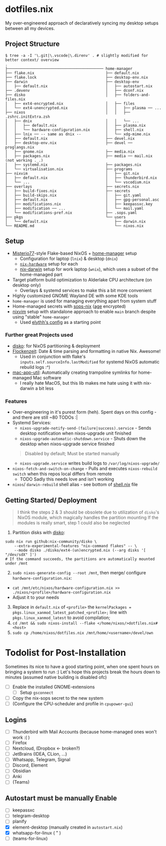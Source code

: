 # dotfiles.nix

My over-engineered approach of declaratively syncing my desktop setups between all my devices.

## Project Structure

```shell
$ tree -a -I '\.git|\.vscode|\.direnv' . # slightly modified for better context/ overview
.
├─────────────────────────────────────────── home-manager
├── flake.nix                                ├── default.nix
├── flake.lock                               ├── desktop-env.nix
├── darwin                                   ├── desktop-env
│   ├── default.nix                          │   ├── autostart.nix
├── .devenv                                  │   ├── dconf.nix
├── disko                                    │   ├── folders-and-files.nix
│   ├── ext4-encrypted.nix                   │   ├── files
│   └── ext4-unencrypted.nix                 │   │   ├── plasma ── ...
├── nixos                                    │   │   ├── .zshrc.initExtra.zsh
│   ├── dnix                                 │   │   └── ...
│   │   ├── default.nix                      │   ├── plasma.nix
│   │   └── hardware-configuration.nix       │   ├── shell.nix
│   ├── lnix ── -- same as dnix --           │   └── xdg-mime.nix
│   ├── default.nix                          ├── devel.nix
│   ├── desktop-env.nix                      ├── devel ── proglangs.nix
│   ├── gnome.nix                            ├── media.nix
│   ├── packages.nix                         ├── media ── mail.nix (not working ._.)
│   ├── systemd.nix                          ├── packages.nix
│   └── virtualisation.nix                   ├── programs
├── nixvim                                   │   ├── git.nix
│   ├── default.nix                          │   ├── thunderbird.nix
│   └── ...                                  │   └── vscodium.nix
├── overlays                                 ├── secrets.nix
│   ├── build-fixes.nix                      ├── secrets
│   ├── build-skips.nix                      │   ├── git.yaml
│   ├── default.nix                          │   ├── gpg-personal.asc
│   ├── modifications.nix                    │   ├── keepassxc.key
│   ├── modification ── ...                  │   └── mail.yaml
│   └── modifications-pref.nix               ├── .sops.yaml
├── pkgs                                     └── users
│   └── default.nix                              ├── darwin.nix
└── README.md                                    └── nixos.nix
```

## Setup

- [Misterio77](https://github.com/Misterio77/nix-starter-configs)-style Flake-based NixOS + [home-manager](https://github.com/nix-community/home-manager) setup
  - Configuration for laptop (`lnix`) & desktop (`dnix`)
  - [`nix-hardware`](https://github.com/NixOS/nixos-hardware) setup for each
  - [nix-darwin](https://github.com/lnl7/nix-darwin) setup for work laptop (`wnix`), which uses a subset of the home-managed part
- Target platform build optimization to Alderlake CPU architecture (on desktop only)
  - Overlays & systemd services to make this a bit more convenient
- Highly customized GNOME Wayland DE with some KDE tools
- `home-manager` is used for managing everything apart from system stuff
- Home-managed secrets with [sops-nix](https://github.com/Mic92/sops-nix) ([age](https://github.com/FiloSottile/age) encrypted)
- [nixvim](https://github.com/nix-community/nixvim) setup with standalone approach to enable `main` branch despite using "stable" `home-manager`
  - Used [elythh's config](https://github.com/elythh/nixvim) as a starting point

### Further great Projects used

- [disko](https://github.com/nix-community/disko): for NixOS partitioning & deployment
- [Flockenzeit](https://github.com/balsoft/Flockenzeit): Date & time parsing and formatting in native Nix. Awesome!
  - Used in conjunction with flake's `inputs.self.sourceInfo.lastModified` for systemd NixOS automatic rebuild logs :^)
- [mac-app-util](https://github.com/hraban/mac-app-util): Automatically creating trampoline symlinks for home-managed Mac software
  - I really hate MacOS, but this lib makes me hate using it with nix-darwin a bit less

### Features

- Over-engineering in it's purest form (heh). Spent days on this config - and there are still ~80 TODOs :|
- Systemd Services:
  - `nixos-upgrade-notify-send-(failure|success).service` - Sends desktop notification when nixos-upgrade unit finished
  - `nixos-upgrade-automatic-shutdown.service` - Shuts down the desktop when nixos-upgrade service finished
  > Disabled by default; Must be started manually
  - `nixos-upgrade.service` writes build logs to `/var/log/nixos-upgrade/`
- `nixos-fetch-and-switch-on-change` - Pulls and executes `nixos-rebuild switch` when this repos local differs from remote
  - TODO Sadly this needs love and isn't working
- `nixos`/ `darwin-rebuild` shell alias - see bottom of [shell.nix](./home-manager/desktop-env/shell.nix) file

## Getting Started/ Deployment

> I think the steps 2 & 3 should be obsolete due to utilization of `disko`'s NixOS module, which magically handles the partition mounting
> If the modules is really smart, step 1 could also be neglected

1. Partition disks with [disko](https://github.com/nix-community/disko):

```shell
sudo nix run github:nix-community/disko \
    --extra-experimental-features "nix-command flakes" -- \
    --mode disko ./disko/ext4-(un)encrypted.nix (--arg disks '[ "/dev/sdX" ]')
# If the command succeeds, the partitions are automatically mounted under /mnt
```

2. `sudo nixos-generate-config --root /mnt`, then merge/ configure `hardware-configuration.nix`:
  - `cat /mnt/etc/nixos/hardware-configuration.nix >> ./nixos/<profile>/hardware-configuration.nix`
  - Adjust it to your needs
3. Replace in `default.nix` of `<profile>` the `kernelPackages = pkgs.linux_xanmod_latest_patched_<profile>;` line with `pkgs.linux_xanmod_latest` to avoid compilation;
4. `cd /mnt && sudo nixos-install --flake </home/nixos/>dotfiles.nix#<host>`
5. `sudo cp /home/nixos/dotfiles.nix /mnt/home/<username>/devel/own`

# Todolist for Post-Installation

Sometimes its nice to have a good starting point, when one spent hours on bringing a system to run :)
Let's hope this projects break the hours down to minutes (assumed native building is disabled ofc)

- [ ] Enable the installed GNOME-extensions
  - [ ] Setup `gsconnect`
- [ ] Copy the nix-sops secret to the new system
- [ ] (Configure the CPU-scheduler and profile in `cpupower-gui`)

## Logins

- [ ] Thunderbird with Mail Accounts (because home-managed ones won't work :( )
- [ ] Firefox
- [ ] Nextcloud, (Dropbox <- broken?)
- [ ] JetBrains (IDEA, CLion, ...)
- [ ] Whatsapp, Telegram, Signal
- [ ] Discord, Element
- [ ] Obsidian
- [ ] Anki
- [ ] (Teams)

## Autostart must be manually Enable

- [ ] keepassxc
- [ ] telegram-desktop
- [ ] planify
- [x] element-desktop (manually created in `autostart.nix`)
- [x] whatsapp-for-linux ( " )
- [ ] (teams-for-linux)
